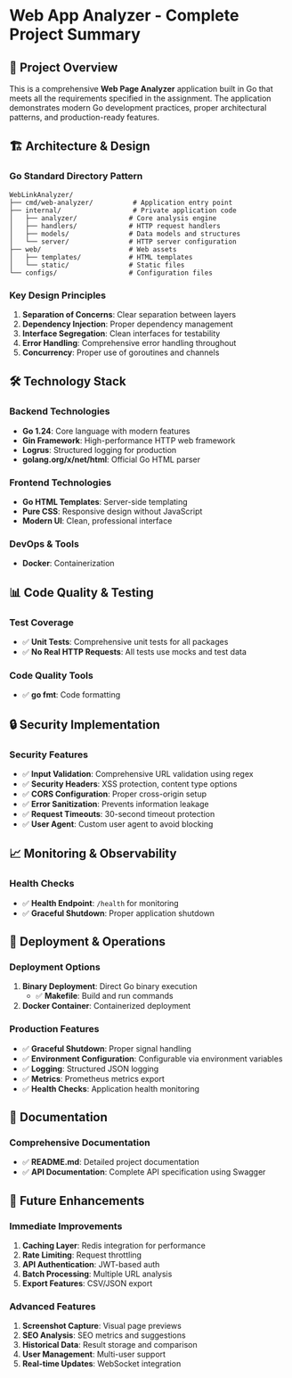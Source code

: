 # Web App Analyzer - Complete Project Summary

## 🎯 Project Overview

This is a comprehensive **Web Page Analyzer** application built in Go that meets all the requirements specified in the assignment. The application demonstrates modern Go development practices, proper architectural patterns, and production-ready features.

## 🏗️ Architecture & Design

### Go Standard Directory Pattern
```
WebLinkAnalyzer/
├── cmd/web-analyzer/          # Application entry point
├── internal/                  # Private application code
│   ├── analyzer/             # Core analysis engine
│   ├── handlers/             # HTTP request handlers
│   ├── models/               # Data models and structures
│   └── server/               # HTTP server configuration
├── web/                      # Web assets
│   ├── templates/            # HTML templates
│   └── static/               # Static files
└── configs/                  # Configuration files
```

### Key Design Principles
1. **Separation of Concerns**: Clear separation between layers
2. **Dependency Injection**: Proper dependency management
3. **Interface Segregation**: Clean interfaces for testability
4. **Error Handling**: Comprehensive error handling throughout
5. **Concurrency**: Proper use of goroutines and channels

## 🛠️ Technology Stack

### Backend Technologies
- **Go 1.24**: Core language with modern features
- **Gin Framework**: High-performance HTTP web framework
- **Logrus**: Structured logging for production
- **golang.org/x/net/html**: Official Go HTML parser

### Frontend Technologies
- **Go HTML Templates**: Server-side templating
- **Pure CSS**: Responsive design without JavaScript
- **Modern UI**: Clean, professional interface

### DevOps & Tools
- **Docker**: Containerization

## 📊 Code Quality & Testing

### Test Coverage
- ✅ **Unit Tests**: Comprehensive unit tests for all packages
- ✅ **No Real HTTP Requests**: All tests use mocks and test data

### Code Quality Tools
- ✅ **go fmt**: Code formatting

## 🔒 Security Implementation

### Security Features
- ✅ **Input Validation**: Comprehensive URL validation using regex
- ✅ **Security Headers**: XSS protection, content type options
- ✅ **CORS Configuration**: Proper cross-origin setup
- ✅ **Error Sanitization**: Prevents information leakage
- ✅ **Request Timeouts**: 30-second timeout protection
- ✅ **User Agent**: Custom user agent to avoid blocking

## 📈 Monitoring & Observability

### Health Checks
- ✅ **Health Endpoint**: `/health` for monitoring
- ✅ **Graceful Shutdown**: Proper application shutdown

## 🚀 Deployment & Operations

### Deployment Options
1. **Binary Deployment**: Direct Go binary execution
    - ✅ **Makefile**: Build and run commands
2. **Docker Container**: Containerized deployment

### Production Features
- ✅ **Graceful Shutdown**: Proper signal handling
- ✅ **Environment Configuration**: Configurable via environment variables
- ✅ **Logging**: Structured JSON logging
- ✅ **Metrics**: Prometheus metrics export
- ✅ **Health Checks**: Application health monitoring

## 📝 Documentation

### Comprehensive Documentation
- ✅ **README.md**: Detailed project documentation
- ✅ **API Documentation**: Complete API specification using Swagger

## 🔮 Future Enhancements

### Immediate Improvements
1. **Caching Layer**: Redis integration for performance
2. **Rate Limiting**: Request throttling
3. **API Authentication**: JWT-based auth
4. **Batch Processing**: Multiple URL analysis
5. **Export Features**: CSV/JSON export

### Advanced Features
1. **Screenshot Capture**: Visual page previews
2. **SEO Analysis**: SEO metrics and suggestions
3. **Historical Data**: Result storage and comparison
4. **User Management**: Multi-user support
5. **Real-time Updates**: WebSocket integration